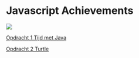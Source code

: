 # Javascript Achievements

![](js.png)

[Opdracht 1 Tijd met Java](http://30359.hosts1.ma-cloud.nl/Javascript-Achievements/Adchievements/1TijdmetJavascipt/)

[Opdracht 2 Turtle](http://30359.hosts1.ma-cloud.nl/Javascript-Achievements/Adchievements/1TijdmetJavascipt/Javascript-Achievements/JS-Turtle)
